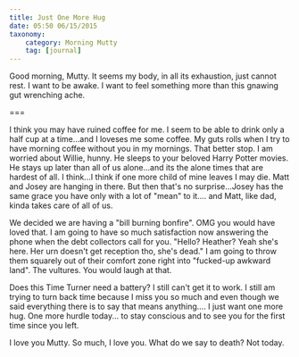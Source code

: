 ```yaml
---
title: Just One More Hug
date: 05:50 06/15/2015 
taxonomy:
    category: Morning Mutty
    tag: [journal]
---
```


Good morning, Mutty. It seems my body, in all its exhaustion, just cannot rest. I want to be awake. I want to feel something more than this gnawing gut wrenching ache.

===

I think you may have ruined coffee for me. I seem to be able to drink only a half cup at a time...and I loveses me some coffee. My guts rolls when I try to have morning coffee without you in my mornings. That better stop.
I am worried about Willie, hunny. He sleeps to your beloved Harry Potter movies. He stays up later than all of us alone...and its the alone times that are hardest of all. I think...I think if one more child of mine leaves I may die.
Matt and Josey are hanging in there. But then that's no surprise...Josey has the same grace you have only with a lot of "mean" to it.... and Matt, like dad, kinda takes care of all of us.

We decided we are having a "bill burning bonfire". OMG you would have loved that. I am going to have so much satisfaction now answering the phone when the debt collectors call for you. "Hello? Heather? Yeah she's here. Her urn doesn't get reception tho, she's dead." I am going to throw them squarely out of their comfort zone right into "fucked-up awkward land". The vultures. You would laugh at that.

Does this Time Turner need a battery? I still can't get it to work. I still am trying to turn back time because I miss you so much and even though we said everything there is to say that means anything.... I just want one more hug.
One more hurdle today... to stay conscious and to see you for the first time since you left. 

I love you Mutty. So much, I love you.
What do we say to death? Not today.
